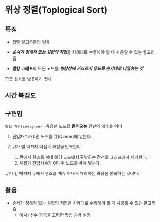 # 위상 정렬(Toplogical Sort)

## 특징 

* 정렬 알고리즘의 일종

* ***순서가 정해져 있는 일련의 작업***을 차례대로 수행해야 할 때 사용할 수 있는 알고리즘
* **방향 그래프**의 모든 노드를 ***방향성에 거스르지 않도록 순서대로 나열하는 것*** 

모든 원소를 방문하기 전에 

## 시간 복잡도


## 구현법

`진입 차수(indegree)` : 특정한 노드로 **들어오는** 간선의 개수를 의미

1. 진입차수가 0인 노드를 큐(Queue)에 넣는다.

2. 큐가 빌 때까지 다음의 과정을 반복한다.
   1. 큐에서 원소를 꺼내 해당 노드에서 출발하는 간선을 그래프에서 제거한다.
   2. 새롭게 진입차수가 0이 된 노드를 큐에 넣는다.

큐가 빌 때까지 큐에서 원소를 계속 꺼내서 처리하는 과정을 반복하는 것이다.

## 활용 

* 순서가 정해져 있는 일련의 작업을 차례대로 수행해야 할 때 사용할 수 있는 알고리즘
  * 예시) 선수 과목을 고려한 학습 순서 설정 